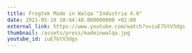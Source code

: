```yaml
---
title: Frogtek Made in Walqa "Industria 4.0" 
date: 2021-05-10 10:44:48.000000000 +02:00
external_link: https://www.youtube.com/watch?v=iuE7GtV3dgs
thumbnail: /assets/press/madeinwalqa.jpg
youtube_id: iuE7GtV3dgs
---
```

